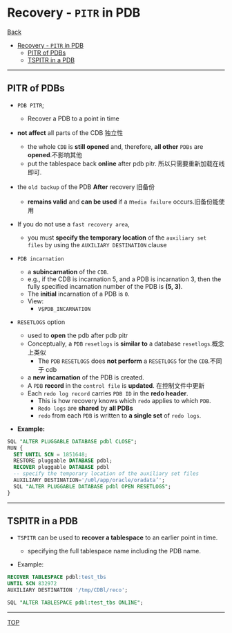 # Recovery - `PITR` in PDB

[Back](../../index.md)

- [Recovery - `PITR` in PDB](#recovery---pitr-in-pdb)
  - [PITR of PDBs](#pitr-of-pdbs)
  - [TSPITR in a PDB](#tspitr-in-a-pdb)

---

## PITR of PDBs

- `PDB PITR`;

  - Recover a PDB to a point in time

- **not affect** all parts of the CDB 独立性

  - the whole `CDB` is **still opened** and, therefore, **all other** `PDBs` are **opened**.不影响其他
  - put the tablespace back **online** after pdb pitr. 所以只需要重新加载在线即可.

- the `old backup` of the PDB **After** recovery 旧备份

  - **remains valid** and **can be used** if a m`edia failure` occurs.旧备份能使用

- If you do not use a `fast recovery area`,

  - you must **specify the temporary location** of the `auxiliary set files` by using the `AUXILIARY DESTINATION` clause

- `PDB incarnation`

  - a **subincarnation** of the `CDB`.
  - e.g., if the CDB is incarnation 5, and a PDB is incarnation 3, then the fully specified incarnation number of the PDB is **(5, 3)**.
  - The **initial** incarnation of a PDB is `0`.
  - View:
    - `V$PDB_INCARNATION`

- `RESETLOGS` option

  - used to **open** the pdb after pdb pitr
  - Conceptually, a `PDB` `resetlogs` is **similar to** a database `resetlogs`.概念上类似
    - The `PDB` `RESETLOGS` does **not perform** a `RESETLOGS` for the `CDB`.不同于 cdb
  - a **new incarnation** of the PDB is created.
  - A `PDB` **record** in the `control file` is **updated**. 在控制文件中更新
  - Each `redo log record` carries `PDB ID` in the **redo header**.
    - This is how recovery knows which `redo` applies to which `PDB`.
    - `Redo logs` are **shared** by **all PDBs**
    - `redo` from each `PDB` is written to **a single set** of `redo logs`.

- **Example:**

```sql
SQL "ALTER PLUGGABLE DATABASE pdbl CLOSE";
RUN {
  SET UNTIL SCN = 1851648;
  RESTORE pluggable DATABASE pdbl;
  RECOVER pluggable DATABASE pdbl
  -- specify the temporary location of the auxiliary set files
  AUXILIARY DESTINATION='/u0l/app/oracle/oradata’';
  SQL "ALTER PLUGGABLE DATABASE pdbl OPEN RESETLOGS";
}
```

---

## TSPITR in a PDB

- `TSPITR` can be used to **recover a tablespace** to an earlier point in time.

  - specifying the full tablespace name including the PDB name.

- Example:

```sql
RECOVER TABLESPACE pdbl:test_tbs
UNTIL SCN 832972
AUXILIARY DESTINATION '/tmp/CDBl/reco';

SQL "ALTER TABLESPACE pdbl:test_tbs ONLINE";
```

---

[TOP](#recovery---pitr-in-pdb)

